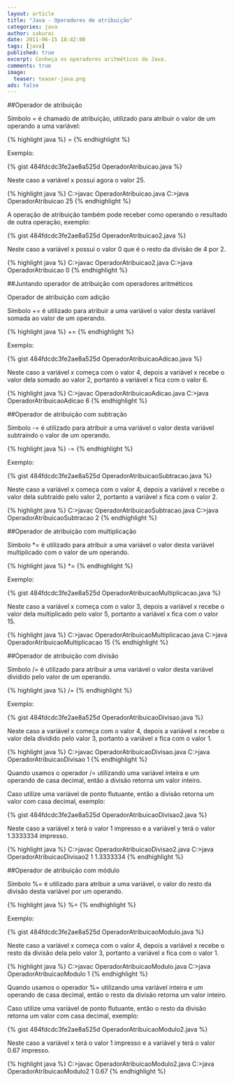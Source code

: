 ```yaml
---
layout: article
title: "Java - Operadores de atribuição"
categories: java
author: sakurai
date: 2011-06-15 18:42:00
tags: [java]
published: true
excerpt: Conheça os operadores aritméticos do Java.
comments: true
image:
  teaser: teaser-java.png
ads: false
---
```


##Operador de atribuição

Símbolo = é chamado de atribuição, utilizado para atribuir o valor de um operando a uma variável:

{% highlight java %}
<operando1> = <operando2>
{% endhighlight %}

Exemplo:

{% gist 484fdcdc3fe2ae8a525d OperadorAtribuicao.java %}

Neste caso a variável x possui agora o valor 25.

{% highlight java %}
C:\>javac OperadorAtribuicao.java
C:\>java OperadorAtribuicao
25
{% endhighlight %}

A operação de atribuição também pode receber como operando o resultado de outra operação, exemplo:

{% gist 484fdcdc3fe2ae8a525d OperadorAtribuicao2.java %}

Neste caso a variável x possui o valor 0 que é o resto da divisão de 4 por 2.

{% highlight java %}
C:\>javac OperadorAtribuicao2.java
C:\>java OperadorAtribuicao
0
{% endhighlight %}

##Juntando operador de atribuição com operadores aritméticos

Operador de atribuição com adição

Símbolo += é utilizado para atribuir a uma variável o valor desta variável somada ao valor de um operando.

{% highlight java %}
<operando1> += <operando2>
{% endhighlight %}

Exemplo:

{% gist 484fdcdc3fe2ae8a525d OperadorAtribuicaoAdicao.java %}

Neste caso a variável x começa com o valor 4, depois a variável x recebe o valor dela somado ao valor 2, portanto a variável x fica com o valor 6.

{% highlight java %}
C:\>javac OperadorAtribuicaoAdicao.java
C:\>java OperadorAtribuicaoAdicao
6
{% endhighlight %}

##Operador de atribuição com subtração

Símbolo -= é utilizado para atribuir a uma variável o valor desta variável subtraindo o valor de um operando.

{% highlight java %}
<operando1> -= <operando2>
{% endhighlight %}

Exemplo:

{% gist 484fdcdc3fe2ae8a525d OperadorAtribuicaoSubtracao.java %}

Neste caso a variável x começa com o valor 4, depois a variável x recebe o valor dela subtraído pelo valor 2, portanto a variável x fica com o valor 2.

{% highlight java %}
C:\>javac OperadorAtribuicaoSubtracao.java
C:\>java OperadorAtribuicaoSubtracao
2
{% endhighlight %}

##Operador de atribuição com multiplicação

Símbolo \*= é utilizado para atribuir a uma variável o valor desta variável multiplicado com o valor de um operando.

{% highlight java %}
<operando1> *= <operando2>
{% endhighlight %}

Exemplo:

{% gist 484fdcdc3fe2ae8a525d OperadorAtribuicaoMultiplicacao.java %}

Neste caso a variável x começa com o valor 3, depois a variável x recebe o valor dela multiplicado pelo valor 5, portanto a variável x fica com o valor 15.

{% highlight java %}
C:\>javac OperadorAtribuicaoMultiplicacao.java
C:\>java OperadorAtribuicaoMultiplicacao
15
{% endhighlight %}

##Operador de atribuição com divisão

Símbolo /= é utilizado para atribuir a uma variável o valor desta variável dividido pelo valor de um operando.

{% highlight java %}
<operando1> /= <operando2>
{% endhighlight %}

Exemplo:

{% gist 484fdcdc3fe2ae8a525d OperadorAtribuicaoDivisao.java %}

Neste caso a variável x começa com o valor 4, depois a variável x recebe o valor dela dividido pelo valor 3, portanto a variável x fica com o valor 1.

{% highlight java %}
C:\>javac OperadorAtribuicaoDivisao.java
C:\>java OperadorAtribuicaoDivisao
1
{% endhighlight %}

Quando usamos o operador /= utilizando uma variável inteira e um operando de casa decimal, então a divisão retorna um valor inteiro.

Caso utilize uma variável de ponto flutuante, então a divisão retorna um valor com casa decimal, exemplo:

{% gist 484fdcdc3fe2ae8a525d OperadorAtribuicaoDivisao2.java %}

Neste caso a variável x terá o valor 1 impresso e a variável y terá o valor 1.3333334 impresso.

{% highlight java %}
C:\>javac OperadorAtribuicaoDivisao2.java
C:\>java OperadorAtribuicaoDivisao2
1
1.3333334
{% endhighlight %}

##Operador de atribuição com módulo

Símbolo %= é utilizado para atribuir a uma variável, o valor do resto da divisão desta variável por um operando.

{% highlight java %}
<operando1> %= <operando2>
{% endhighlight %}

Exemplo:

{% gist 484fdcdc3fe2ae8a525d OperadorAtribuicaoModulo.java %}

Neste caso a variável x começa com o valor 4, depois a variável x recebe o resto da divisão dela pelo valor 3, portanto a variável x fica com o valor 1.

{% highlight java %}
C:\>javac OperadorAtribuicaoModulo.java
C:\>java OperadorAtribuicaoModulo
1
{% endhighlight %}

Quando usamos o operador %= utilizando uma variável inteira e um operando de casa decimal, então o resto da divisão retorna um valor inteiro.

Caso utilize uma variável de ponto flutuante, então o resto da divisão retorna um valor com casa decimal, exemplo:

{% gist 484fdcdc3fe2ae8a525d OperadorAtribuicaoModulo2.java %}

Neste caso a variável x terá o valor 1 impresso e a variável y terá o valor 0.67 impresso.

{% highlight java %}
C:\>javac OperadorAtribuicaoModulo2.java
C:\>java OperadorAtribuicaoModulo2
1
0.67
{% endhighlight %}
